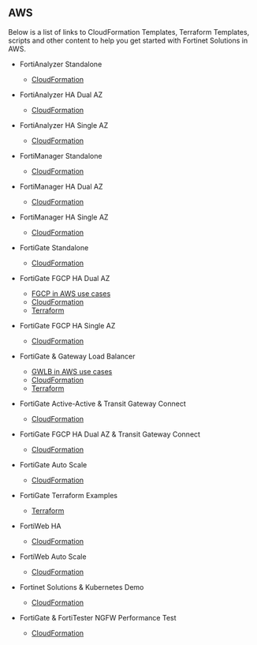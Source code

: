 ## AWS

Below is a list of links to CloudFormation Templates, Terraform Templates, scripts and other content to help you get started with Fortinet Solutions in AWS.


  - FortiAnalyzer Standalone
      - [CloudFormation](https://github.com/FortinetCloudCSE/fortianalyzer-aws-standalone-cloudformation)
  - FortiAnalyzer HA Dual AZ
      - [CloudFormation](https://github.com/FortinetCloudCSE/fortianalyzer-aws-ha-dualaz-cloudformation)
  - FortiAnalyzer HA Single AZ
      - [CloudFormation](https://github.com/FortinetCloudCSE/fortianalyzer-aws-ha-singleaz-cloudformation)
  - FortiManager Standalone
      - [CloudFormation](https://github.com/FortinetCloudCSE/fortimanager-aws-standalone-cloudformation)
  - FortiManager HA Dual AZ
      - [CloudFormation](https://github.com/FortinetCloudCSE/fortimanager-aws-ha-dualaz-cloudformation)
  - FortiManager HA Single AZ
      - [CloudFormation](https://github.com/FortinetCloudCSE/fortimanager-aws-ha-singleaz-cloudformation)
  - FortiGate Standalone
      - [CloudFormation](https://github.com/hgaberra/fortigate-aws-standalone-cloudformation)

  - FortiGate FGCP HA Dual AZ
      - [FGCP in AWS use cases](https://fortinetcloudcse.github.io/FGCP-in-AWS/)
      - [CloudFormation](https://github.com/FortinetCloudCSE/fortigate-aws-ha-dualaz-cloudformation)
	  - [Terraform](https://github.com/FortinetCloudCSE/fortigate-aws-ha-dualaz-terraform)
  - FortiGate FGCP HA Single AZ
      - [CloudFormation](https://github.com/hgaberra/fortigate-aws-ha-singleaz-cloudformation)
  - FortiGate & Gateway Load Balancer
      - [GWLB in AWS use cases](https://fortinetcloudcse.github.io/GWLB-in-AWS/)
      - [CloudFormation](https://github.com/FortinetCloudCSE/fortigate-aws-gwlb-cloudformation)
	  - [Terraform](https://github.com/FortinetCloudCSE/fortigate-aws-gwlb-terraform)
  - FortiGate Active-Active & Transit Gateway Connect
      - [CloudFormation](https://github.com/hgaberra/fortigate-aws-tgwconnect-active-active-cloudformation)
  - FortiGate FGCP HA Dual AZ & Transit Gateway Connect
      - [CloudFormation](https://github.com/hgaberra/fortigate-aws-tgwconnect-ha-dualaz-cloudformation)
  - FortiGate Auto Scale
      - [CloudFormation](https://docs.fortinet.com/document/fortigate-public-cloud/6.4.0/aws-administration-guide/397979/deploying-auto-scaling-on-aws)
  - FortiGate Terraform Examples
      - [Terraform](https://github.com/fortinet/fortigate-terraform-deploy/tree/main/aws)
  - FortiWeb HA
      - [CloudFormation](https://docs.fortinet.com/document/fortiweb-public-cloud/latest/use-case-high-availability-for-fortiweb-on-aws/556435/overview)
  - FortiWeb Auto Scale
      - [CloudFormation](https://docs.fortinet.com/document/fortiweb-public-cloud/latest/deploying-auto-scaling-on-aws)
  - Fortinet Solutions & Kubernetes Demo
      - [CloudFormation](https://github.com/hgaberra/fortigate-fortiadc-forticwp-aws-kubernetes-integration-cloudformation)
  - FortiGate & FortiTester NGFW Performance Test
      - [CloudFormation](https://github.com/hgaberra/fortigate-fortitester-aws-ngfw-performance-test-cloudformation)
